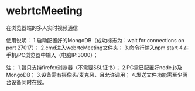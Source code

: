 # webrtcMeeting
在浏览器端的多人实时视频通信

使用说明：
1.启动配置好的MongoDB（成功标志为：wait for connections on port 27017）；
2.cmd进入webrtcMeeting文件夹；
3.命令行输入npm start
4.在手机/PC浏览器中输入（电脑IP:3000）；

注：
1.暂只支持firefox浏览器（不需要SSL证书）；
2.PC需已配置好node.js及MongoDB；
3.设备需有摄像头/麦克风，且允许调用；
4.发送文件功能需至少两台设备同时在线。
